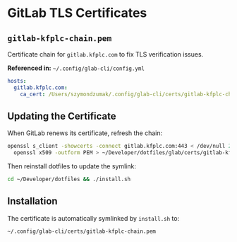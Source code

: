 # GitLab TLS Certificates

## `gitlab-kfplc-chain.pem`

Certificate chain for `gitlab.kfplc.com` to fix TLS verification issues.

**Referenced in:** `~/.config/glab-cli/config.yml`
```yaml
hosts:
  gitlab.kfplc.com:
    ca_cert: /Users/szymondzumak/.config/glab-cli/certs/gitlab-kfplc-chain.pem
```

## Updating the Certificate

When GitLab renews its certificate, refresh the chain:

```bash
openssl s_client -showcerts -connect gitlab.kfplc.com:443 < /dev/null 2>/dev/null | \
  openssl x509 -outform PEM > ~/Developer/dotfiles/glab/certs/gitlab-kfplc-chain.pem
```

Then reinstall dotfiles to update the symlink:
```bash
cd ~/Developer/dotfiles && ./install.sh
```

## Installation

The certificate is automatically symlinked by `install.sh` to:
```
~/.config/glab-cli/certs/gitlab-kfplc-chain.pem
```
